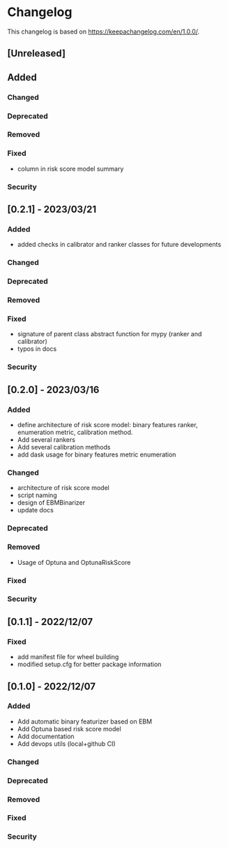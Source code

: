 # Changelog
This changelog is based on https://keepachangelog.com/en/1.0.0/.

## [Unreleased]
## Added
### Changed
### Deprecated
### Removed
### Fixed
- column in risk score model summary
### Security

## [0.2.1] - 2023/03/21
### Added
- added checks in calibrator and ranker classes for future developments
### Changed
### Deprecated
### Removed
### Fixed
- signature of parent class abstract function for mypy (ranker and calibrator)
- typos in docs
### Security

## [0.2.0] - 2023/03/16
### Added
- define architecture of risk score model: binary features ranker, enumeration metric, calibration method.
- Add several rankers
- Add several calibration methods
- add dask usage for binary features metric enumeration
### Changed
- architecture of risk score model
- script naming
- design of EBMBinarizer
- update docs
### Deprecated
### Removed
- Usage of Optuna and OptunaRiskScore
### Fixed
### Security

## [0.1.1] - 2022/12/07
### Fixed
- add manifest file for wheel building
- modified setup.cfg for better package information


## [0.1.0] - 2022/12/07
### Added
- Add automatic binary featurizer based on EBM
- Add Optuna based risk score model
- Add documentation
- Add devops utils (local+github CI)
### Changed
### Deprecated
### Removed
### Fixed
### Security
